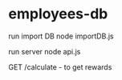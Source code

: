 # employees-db

run import DB
node importDB.js

run server
node api.js

GET /calculate - to get rewards

